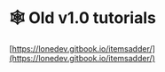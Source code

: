 # 🕸 Old v1.0 tutorials

[https://lonedev.gitbook.io/itemsadder/](https://lonedev.gitbook.io/itemsadder/)
